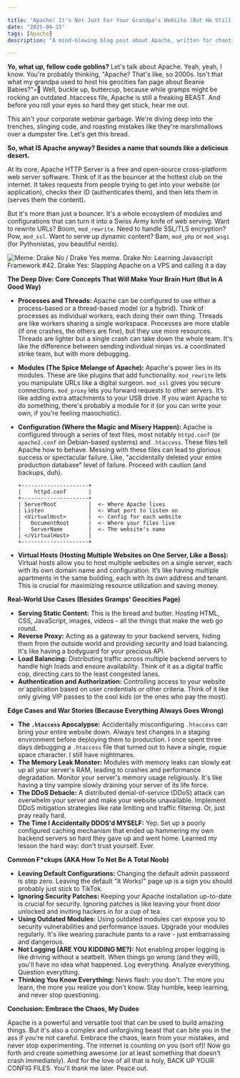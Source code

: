 ```yaml
---

title: "Apache: It's Not Just For Your Grandpa's Website (But He Still Uses It)"
date: "2025-04-15"
tags: [Apache]
description: "A mind-blowing blog post about Apache, written for chaotic Gen Z engineers. Prepare for enlightenment, chaos, and maybe a mild existential crisis."

---
```


**Yo, what up, fellow code goblins?** Let's talk about Apache. Yeah, yeah, I know. You're probably thinking, "Apache? That's like, so 2000s. Isn't that what my grandpa used to host his geocities fan page about Beanie Babies?"💀🙏 Well, buckle up, buttercup, because while gramps might be rocking an outdated .htaccess file, Apache is still a freaking BEAST. And before you roll your eyes so hard they get stuck, hear me out.

This ain't your corporate webinar garbage. We're diving deep into the trenches, slinging code, and roasting mistakes like they're marshmallows over a dumpster fire. Let's get this bread.

**So, what IS Apache anyway? Besides a name that sounds like a delicious desert.**

At its core, Apache HTTP Server is a free and open-source cross-platform web server software. Think of it as the bouncer at the hottest club on the internet. It takes requests from people trying to get into your website (or application), checks their ID (authenticates them), and then lets them in (serves them the content).

But it's more than just a bouncer. It's a whole ecosystem of modules and configurations that can turn it into a Swiss Army knife of web serving. Want to rewrite URLs? Boom, `mod_rewrite`. Need to handle SSL/TLS encryption? Pow, `mod_ssl`. Want to serve up dynamic content? Bam, `mod_php` or `mod_wsgi` (for Pythonistas, you beautiful nerds).

![Meme: Drake No / Drake Yes meme. Drake No: Learning Javascript Framework #42. Drake Yes: Slapping Apache on a VPS and calling it a day](https://i.imgflip.com/8l6322.jpg)

**The Deep Dive: Core Concepts That Will Make Your Brain Hurt (But In A Good Way)**

*   **Processes and Threads:** Apache can be configured to use either a process-based or a thread-based model (or a hybrid). Think of processes as individual workers, each doing their own thing. Threads are like workers sharing a single workspace. Processes are more stable (if one crashes, the others are fine), but they use more resources. Threads are lighter but a single crash can take down the whole team. It's like the difference between sending individual ninjas vs. a coordinated strike team, but with more debugging.

*   **Modules (The Spice Melange of Apache):** Apache's power lies in its modules. These are like plugins that add functionality. `mod_rewrite` lets you manipulate URLs like a digital surgeon. `mod_ssl` gives you secure connections. `mod_proxy` lets you forward requests to other servers. It’s like adding extra attachments to your USB drive. If you want Apache to do something, there's probably a module for it (or you can write your own, if you're feeling masochistic).

*   **Configuration (Where the Magic and Misery Happen):** Apache is configured through a series of text files, most notably `httpd.conf` (or `apache2.conf` on Debian-based systems) and `.htaccess`. These files tell Apache how to behave. Messing with these files can lead to glorious success or spectacular failure. Like, "accidentally deleted your entire production database" level of failure. Proceed with caution (and backups, duh).

    ```ascii
    +---------------------+
    |    httpd.conf       |
    +---------------------+
    | ServerRoot          |  <- Where Apache lives
    | Listen              |  <- What port to listen on
    | <VirtualHost>       |  <- Config for each website
    |   DocumentRoot      |  <- Where your files live
    |   ServerName        |  <- The website's name
    | </VirtualHost>      |
    +---------------------+
    ```

*   **Virtual Hosts (Hosting Multiple Websites on One Server, Like a Boss):** Virtual hosts allow you to host multiple websites on a single server, each with its own domain name and configuration. It’s like having multiple apartments in the same building, each with its own address and tenant. This is crucial for maximizing resource utilization and saving money.

**Real-World Use Cases (Besides Gramps' Geocities Page)**

*   **Serving Static Content:** This is the bread and butter. Hosting HTML, CSS, JavaScript, images, videos - all the things that make the web go round.
*   **Reverse Proxy:** Acting as a gateway to your backend servers, hiding them from the outside world and providing security and load balancing. It's like having a bodyguard for your precious API.
*   **Load Balancing:** Distributing traffic across multiple backend servers to handle high loads and ensure availability. Think of it as a digital traffic cop, directing cars to the least congested lanes.
*   **Authentication and Authorization:** Controlling access to your website or application based on user credentials or other criteria. Think of it like only giving VIP passes to the cool kids (or the ones who pay the most).

**Edge Cases and War Stories (Because Everything Always Goes Wrong)**

*   **The `.htaccess` Apocalypse:** Accidentally misconfiguring `.htaccess` can bring your entire website down. Always test changes in a staging environment before deploying them to production. I once spent three days debugging a `.htaccess` file that turned out to have a single, rogue space character. I still have nightmares.
*   **The Memory Leak Monster:** Modules with memory leaks can slowly eat up all your server's RAM, leading to crashes and performance degradation. Monitor your server's memory usage religiously. It's like having a tiny vampire slowly draining your server of its life force.
*   **The DDoS Debacle:** A distributed denial-of-service (DDoS) attack can overwhelm your server and make your website unavailable. Implement DDoS mitigation strategies like rate limiting and traffic filtering. Or, just pray really hard.
*   **The Time I Accidentally DDOS'd MYSELF:** Yep. Set up a poorly configured caching mechanism that ended up hammering my own backend servers so hard they gave up and went home. Learned my lesson the hard way: don't trust yourself. Ever.

**Common F\*ckups (AKA How To Not Be A Total Noob)**

*   **Leaving Default Configurations:** Changing the default admin password is step zero. Leaving the default "It Works!" page up is a sign you should probably just stick to TikTok.
*   **Ignoring Security Patches:** Keeping your Apache installation up-to-date is crucial for security. Ignoring patches is like leaving your front door unlocked and inviting hackers in for a cup of tea.
*   **Using Outdated Modules:** Using outdated modules can expose you to security vulnerabilities and performance issues. Upgrade your modules regularly. It's like wearing parachute pants to a rave - just embarrassing and dangerous.
*   **Not Logging (ARE YOU KIDDING ME?):** Not enabling proper logging is like driving without a seatbelt. When things go wrong (and they will), you'll have no idea what happened. Log everything. Analyze everything. Question everything.
*   **Thinking You Know Everything:** News flash: you don't. The more you learn, the more you realize you don't know. Stay humble, keep learning, and never stop questioning.

**Conclusion: Embrace the Chaos, My Dudes**

Apache is a powerful and versatile tool that can be used to build amazing things. But it's also a complex and unforgiving beast that can bite you in the ass if you're not careful. Embrace the chaos, learn from your mistakes, and never stop experimenting. The internet is counting on you (sort of)! Now go forth and create something awesome (or at least something that doesn't crash immediately). And for the love of all that is holy, BACK UP YOUR CONFIG FILES. You'll thank me later. Peace out.
